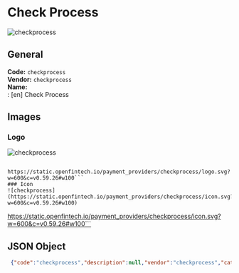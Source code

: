 # Check Process 
![checkprocess](https://static.openfintech.io/payment_providers/checkprocess/logo.svg?w=600&c=v0.59.26#w100)  
## General 
**Code:** `checkprocess`  
**Vendor:** `checkprocess`  
**Name:**  
:	[en] Check Process  
## Images 
### Logo 
![checkprocess](https://static.openfintech.io/payment_providers/checkprocess/logo.svg?w=600&c=v0.59.26#w100)  
```
 https://static.openfintech.io/payment_providers/checkprocess/logo.svg?w=600&c=v0.59.26#w100```  
### Icon 
![checkprocess](https://static.openfintech.io/payment_providers/checkprocess/icon.svg?w=600&c=v0.59.26#w100)  
```
 https://static.openfintech.io/payment_providers/checkprocess/icon.svg?w=600&c=v0.59.26#w100```  
## JSON Object 
```json
 {"code":"checkprocess","description":null,"vendor":"checkprocess","categories":null,"countries":null,"payment_method":null,"payout_method":null,"metadata":{"about_payments_code":"checkprocess"},"name":{"en":"Check Process"}}```  
